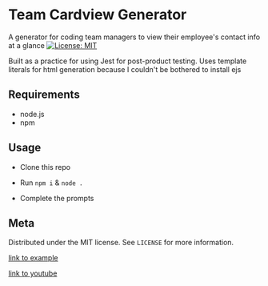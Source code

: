 # Team Cardview Generator

A generator for coding team managers to view their employee's contact info at a glance [![License: MIT](https://img.shields.io/badge/License-MIT-yellow.svg)](https://opensource.org/licenses/MIT)

Built as a practice for using Jest for post-product testing. Uses template literals for html generation because I couldn't be bothered to install ejs

## Requirements

* node.js
* npm

## Usage

* Clone this repo

* Run ``npm i`` & ``node .``

* Complete the prompts

## Meta

Distributed under the MIT license. See ``LICENSE`` for more information.

[link to example](https://zacharyeggert.github.io/Team-Profile-Generator/)

[link to youtube](https://youtu.be/Gr00Zd6oeEE)
